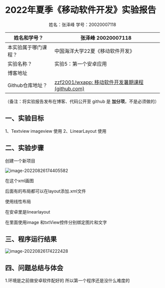 # 2022年夏季《移动软件开发》实验报告



<center>姓名：张泽峰  学号：20020007118</center>

| 姓名和学号？         | 张泽峰 20020007118                                           |
| -------------------- | ------------------------------------------------------------ |
| 本实验属于哪门课程？ | 中国海洋大学22夏《移动软件开发》                             |
| 实验名称？           | 实验5：第一个安卓应用                                        |
| 博客地址             |                                                              |
| Github仓库地址？     | [zzf2001/wxapp: 移动软件开发暑期课程 (github.com)](https://github.com/zzf2001/wxapp) |

（备注：将实验报告发布在博客、代码公开至 github 是 **加分项**，不是必须做的）



## **一、实验目标**

1、Textview imageview 使用 2、LinearLayout 使用

## 二、实验步骤

创建一个新项目

![image-20220826174405582](C:\Users\zzf的战斗机\AppData\Roaming\Typora\typora-user-images\image-20220826174405582.png)

在这个xml画图

后面有的布局都可以在layout添加.xml文件

使用线性布局 

在安卓里是linearlayout

在里面使用image 和txtView控件分别绑定图片和文字





## 三、程序运行结果

![image-20220826174222428](C:\Users\zzf的战斗机\AppData\Roaming\Typora\typora-user-images\image-20220826174222428.png)



## 四、问题总结与体会

1.环境是之前做安卓软件配好的 所以第一个程序还是没什么难度的  